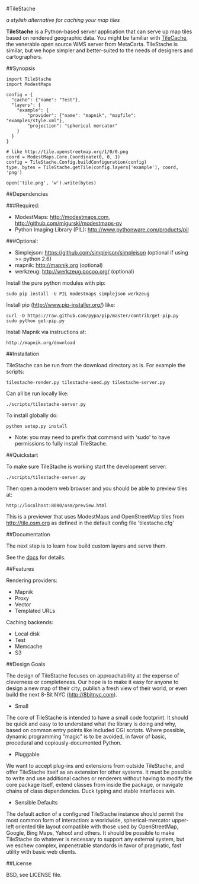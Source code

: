 #TileStache

_a stylish alternative for caching your map tiles_

**TileStache** is a Python-based server application that can serve up map tiles
based on rendered geographic data. You might be familiar with [TileCache](http://tilecache.org), 
the venerable open source WMS server from MetaCarta. TileStache is similar, but we hope 
simpler and better-suited to the needs of designers and cartographers.

##Synopsis

    import TileStache
    import ModestMaps
    
    config = {
      "cache": {"name": "Test"},
      "layers": {
        "example": {
            "provider": {"name": "mapnik", "mapfile": "examples/style.xml"},
            "projection": "spherical mercator"
        } 
      }
    }
    
    # like http://tile.openstreetmap.org/1/0/0.png
    coord = ModestMaps.Core.Coordinate(0, 0, 1)
    config = TileStache.Config.buildConfiguration(config)
    type, bytes = TileStache.getTile(config.layers['example'], coord, 'png')
    
    open('tile.png', 'w').write(bytes)



##Dependencies

###Required:

- ModestMaps: http://modestmaps.com, http://github.com/migurski/modestmaps-py
- Python Imaging Library (PIL): http://www.pythonware.com/products/pil

###Optional:

- Simplejson: https://github.com/simplejson/simplejson (optional if using >= python 2.6)
- mapnik: http://mapnik.org (optional)
- werkzeug: http://werkzeug.pocoo.org/ (optional)

Install the pure python modules with pip:

    sudo pip install -U PIL modestmaps simplejson werkzeug

Install pip (http://www.pip-installer.org/) like:

    curl -O https://raw.github.com/pypa/pip/master/contrib/get-pip.py
    sudo python get-pip.py

Install Mapnik via instructions at:

    http://mapnik.org/download


##Installation

TileStache can be run from the download directory as is. For example the scripts:

    tilestache-render.py tilestache-seed.py tilestache-server.py

Can all be run locally like:

    ./scripts/tilestache-server.py

To install globally do:

    python setup.py install
    
  * Note: you may need to prefix that command with 'sudo' to have permissions
to fully install TileStache.


##Quickstart

To make sure TileStache is working start the development server:

    ./scripts/tilestache-server.py

Then open a modern web browser and you should be able to preview tiles at:

    http://localhost:8080/osm/preview.html

This is a previewer that uses ModestMaps and OpenStreetMap tiles from
http://tile.osm.org as defined in the default config file 'tilestache.cfg'


##Documentation

The next step is to learn how build custom layers and serve them.

See the [docs](http://tilestache.org/doc/) for details.


##Features

Rendering providers:
* Mapnik
* Proxy
* Vector
* Templated URLs

Caching backends:
* Local disk
* Test
* Memcache
* S3


##Design Goals

The design of TileStache focuses on approachability at the expense of
cleverness or completeness. Our hope is to make it easy for anyone to design
a new map of their city, publish a fresh view of their world, or even build
the next 8-Bit NYC (http://8bitnyc.com).

* Small

The core of TileStache is intended to have a small code footprint.
It should be quick and easy to to understand what the library is doing and
why, based on common entry points like included CGI scripts. Where possible,
dynamic programming "magic" is to be avoided, in favor of basic, procedural
and copiously-documented Python.

* Pluggable

We want to accept plug-ins and extensions from outside TileStache, and offer
TileStache itself as an extension for other systems. It must be possible to
write and use additional caches or renderers without having to modify the
core package itself, extend classes from inside the package, or navigate
chains of class dependencies. Duck typing and stable interfaces win.

* Sensible Defaults

The default action of a configured TileStache instance should permit the most
common form of interaction: a worldwide, spherical-mercator upper-left oriented
tile layout compatible with those used by OpenStreetMap, Google, Bing Maps,
Yahoo! and others. It should be possible to make TileStache do whatever is
necessary to support any external system, but we eschew complex, impenetrable
standards in favor of pragmatic, fast utility with basic web clients.


##License

BSD, see LICENSE file.
